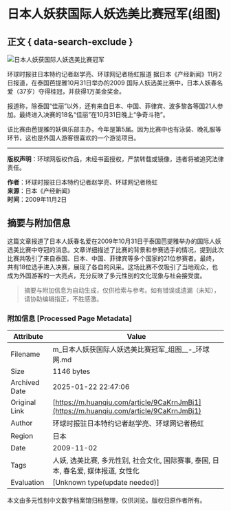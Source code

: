 # 日本人妖获国际人妖选美比赛冠军(组图)

## 正文 { data-search-exclude }


![日本人妖获国际人妖选美比赛冠军](https://rs2.huanqiucdn.cn/huanqiucdn/image/m/share.jpg)

环球时报驻日本特约记者赵学亮、环球网记者杨虹报道 据日本《产经新闻》11月2日报道，在泰国芭提雅10月31日举办的2009 国际人妖选美比赛中，日本人妖春名爱（37岁）夺得桂冠，并获得1万美金奖金。

报道称，除泰国“佳丽”以外，还有来自日本、中国、菲律宾、波多黎各等国21人参加。最终进入决赛的18名“佳丽”在10月31日晚上“争奇斗艳”。

该比赛由芭提雅的妖俱乐部主办，今年是第5届。因为比赛中也有泳装、晚礼服等环节，这也是外国人游客很喜欢的一个游览项目。

---

**版权声明**：环球网版权作品，未经书面授权，严禁转载或镜像，违者将被追究法律责任。

**作者**：环球时报驻日本特约记者赵学亮、环球网记者杨虹  
**来源**：日本《产经新闻》  
**时间**：2009年11月2日  

<!-- tcd_original_link https://m.huanqiu.com/article/9CaKrnJmBj1 -->


## 摘要与附加信息

<!-- tcd_abstract -->
这篇文章报道了日本人妖春名爱在2009年10月31日于泰国芭提雅举办的国际人妖选美比赛中夺冠的消息。文章详细描述了比赛的背景和参赛选手的情况，提到此次比赛共吸引了来自泰国、日本、中国、菲律宾等多个国家的21位参赛者。最终，共有18位选手进入决赛，展现了各自的风采。这场比赛不仅吸引了当地观众，也成为外国游客的一大亮点，充分反映了多元性别的文化现象与社会接受度。
<!-- tcd_abstract_end -->

> 摘要与附加信息为自动生成，仅供检索与参考。如有错误或遗漏（未知），请协助编辑指正，不胜感激。

### 附加信息 [Processed Page Metadata]

| Attribute       | Value                                  |
|-----------------|----------------------------------------|
| Filename        | m_日本人妖获国际人妖选美比赛冠军_组图__-_环球网.md                             |
| Size            | 1146 bytes                           |
| Archived Date   | 2025-01-22 22:47:06                             |
| Original Link   | [https://m.huanqiu.com/article/9CaKrnJmBj1](https://m.huanqiu.com/article/9CaKrnJmBj1)                       |
| Author          | 环球时报驻日本特约记者赵学亮、环球网记者杨虹                               |
| Region          | 日本                               |
| Date            | 2009-11-02                                 |
| Tags            | 人妖, 选美比赛, 多元性别, 社会文化, 国际赛事, 泰国, 日本, 春名爱, 媒体报道, 女性化                                 |
| Evaluation            | [Unknown type(update needed)]                                 |
<!-- tcd_table_end -->

本文由多元性别中文数字档案馆归档整理，仅供浏览。版权归原作者所有。
